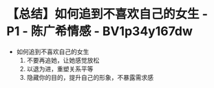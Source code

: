 # 【总结】如何追到不喜欢自己的女生 - P1 - 陈广希情感 - BV1p34y167dw

-   如何追到不喜欢自己的女生
    1.  不要再追她，让她感觉放松
    2.  以退为进，重塑关系平等
    3.  隐藏你的目的，提升自己的形象，不暴露需求感
